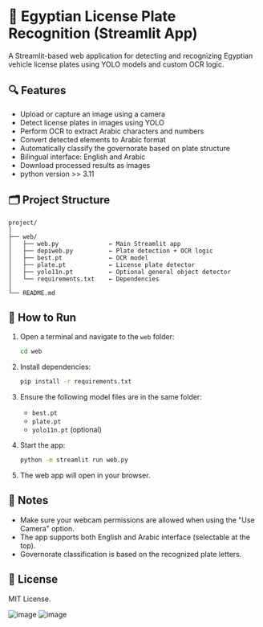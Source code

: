 # 🚗 Egyptian License Plate Recognition (Streamlit App)

A Streamlit-based web application for detecting and recognizing Egyptian vehicle license plates using YOLO models and custom OCR logic.

## 🔍 Features

- Upload or capture an image using a camera
- Detect license plates in images using YOLO
- Perform OCR to extract Arabic characters and numbers
- Convert detected elements to Arabic format
- Automatically classify the governorate based on plate structure
- Bilingual interface: English and Arabic
- Download processed results as images
- python version >> 3.11
## 🗂 Project Structure

```
project/
│
├── web/
│   ├── web.py              ← Main Streamlit app
│   ├── depiweb.py          ← Plate detection + OCR logic
│   ├── best.pt             ← OCR model
│   ├── plate.pt            ← License plate detector
│   ├── yolo11n.pt          ← Optional general object detector
│   └── requirements.txt    ← Dependencies
│
└── README.md
```

## 🚀 How to Run

1. Open a terminal and navigate to the `web` folder:

   ```bash
   cd web
   ```

2. Install dependencies:

   ```bash
   pip install -r requirements.txt
   ```

3. Ensure the following model files are in the same folder:
   - `best.pt`
   - `plate.pt`
   - `yolo11n.pt` (optional)

4. Start the app:

   ```bash
   python -m streamlit run web.py
   ```

5. The web app will open in your browser.

## 📝 Notes

- Make sure your webcam permissions are allowed when using the "Use Camera" option.
- The app supports both English and Arabic interface (selectable at the top).
- Governorate classification is based on the recognized plate letters.

## 📄 License

MIT License.

![image](https://github.com/user-attachments/assets/d096f474-ef59-4dcf-9bac-4d5e0f881780)
![image](https://github.com/user-attachments/assets/ad57d312-d5f2-4d51-9a59-7437ed01f58c)
